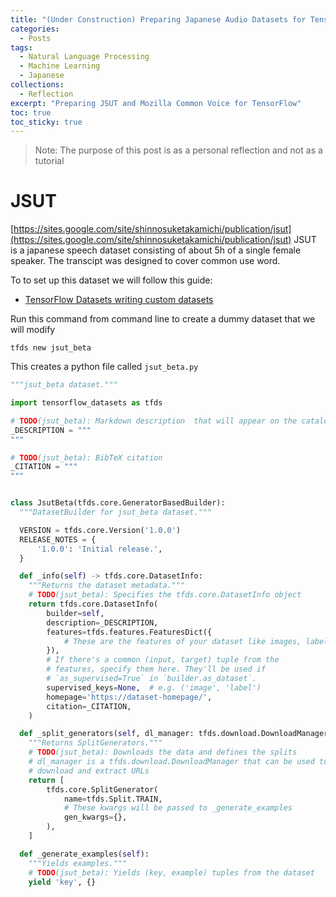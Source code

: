 ```yaml
---
title: "(Under Construction) Preparing Japanese Audio Datasets for TensorFlow"
categories:
  - Posts
tags:
  - Natural Language Processing
  - Machine Learning
  - Japanese
collections:
  - Reflection
excerpt: "Preparing JSUT and Mozilla Common Voice for TensorFlow"
toc: true
toc_sticky: true
---
```

> Note: The purpose of this post is as a personal reflection and not as a tutorial

# JSUT
[https://sites.google.com/site/shinnosuketakamichi/publication/jsut](https://sites.google.com/site/shinnosuketakamichi/publication/jsut)
JSUT is a japanese speech dataset consisting of about 5h of a single female speaker. The transcipt was designed to cover common use word.

To to set up this dataset we will follow this guide:
* [TensorFlow Datasets writing custom datasets](https://www.tensorflow.org/datasets/add_dataset)

Run this command from command line to create a dummy dataset that we will modify
```
tfds new jsut_beta
```

This creates a python file called `jsut_beta.py`

```python
"""jsut_beta dataset."""

import tensorflow_datasets as tfds

# TODO(jsut_beta): Markdown description  that will appear on the catalog page.
_DESCRIPTION = """
"""

# TODO(jsut_beta): BibTeX citation
_CITATION = """
"""


class JsutBeta(tfds.core.GeneratorBasedBuilder):
  """DatasetBuilder for jsut_beta dataset."""

  VERSION = tfds.core.Version('1.0.0')
  RELEASE_NOTES = {
      '1.0.0': 'Initial release.',
  }

  def _info(self) -> tfds.core.DatasetInfo:
    """Returns the dataset metadata."""
    # TODO(jsut_beta): Specifies the tfds.core.DatasetInfo object
    return tfds.core.DatasetInfo(
        builder=self,
        description=_DESCRIPTION,
        features=tfds.features.FeaturesDict({
            # These are the features of your dataset like images, labels ...
        }),
        # If there's a common (input, target) tuple from the
        # features, specify them here. They'll be used if
        # `as_supervised=True` in `builder.as_dataset`.
        supervised_keys=None,  # e.g. ('image', 'label')
        homepage='https://dataset-homepage/',
        citation=_CITATION,
    )

  def _split_generators(self, dl_manager: tfds.download.DownloadManager):
    """Returns SplitGenerators."""
    # TODO(jsut_beta): Downloads the data and defines the splits
    # dl_manager is a tfds.download.DownloadManager that can be used to
    # download and extract URLs
    return [
        tfds.core.SplitGenerator(
            name=tfds.Split.TRAIN,
            # These kwargs will be passed to _generate_examples
            gen_kwargs={},
        ),
    ]

  def _generate_examples(self):
    """Yields examples."""
    # TODO(jsut_beta): Yields (key, example) tuples from the dataset
    yield 'key', {}

```
